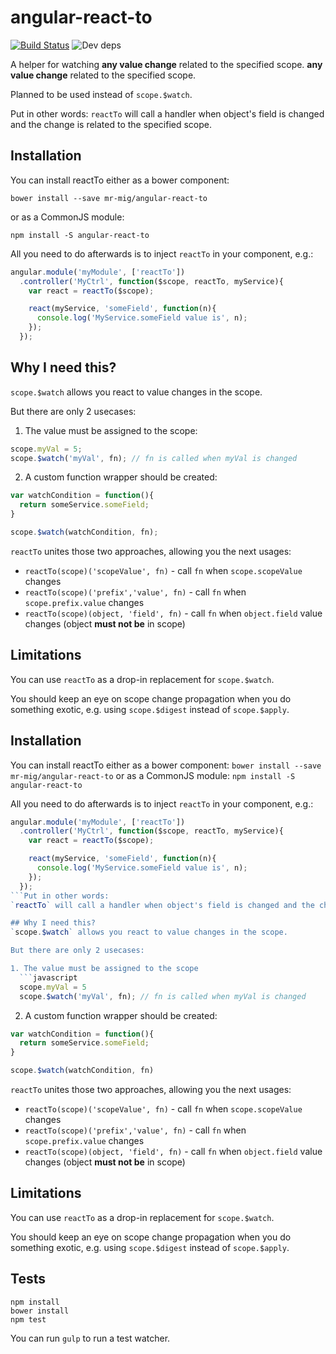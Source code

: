 angular-react-to
================
[![Build Status](https://travis-ci.org/mr-mig/angular-react-to.svg?branch=master)](https://travis-ci.org/mr-mig/angular-react-to)
![Dev deps](https://david-dm.org/mr-mig/angular-react-to/dev-status.svg)

A helper for watching **any value change** related to the specified scope.
**any value change** related to the specified scope.

Planned to be used instead of `scope.$watch`.

Put in other words:
`reactTo` will call a handler when object's field is changed and the change is related to the specified scope.


## Installation

You can install reactTo either as a bower component:

```
bower install --save mr-mig/angular-react-to
```

or as a CommonJS module:

```
npm install -S angular-react-to
```

All you need to do afterwards is to inject `reactTo` in your component, e.g.:
```javascript
angular.module('myModule', ['reactTo'])
  .controller('MyCtrl', function($scope, reactTo, myService){
    var react = reactTo($scope);

    react(myService, 'someField', function(n){
      console.log('MyService.someField value is', n);
    });
  });
```


## Why I need this?
`scope.$watch` allows you react to value changes in the scope.

But there are only 2 usecases:

1. The value must be assigned to the scope:

  ```javascript
  scope.myVal = 5;
  scope.$watch('myVal', fn); // fn is called when myVal is changed
  ```
2. A custom function wrapper should be created:

 ```javascript
 var watchCondition = function(){
   return someService.someField;
 }

 scope.$watch(watchCondition, fn);
 ```

`reactTo` unites those two approaches, allowing you the next usages:

  * `reactTo(scope)('scopeValue', fn)`      - call `fn` when `scope.scopeValue` changes
  * `reactTo(scope)('prefix','value', fn)`  - call `fn` when `scope.prefix.value` changes
  * `reactTo(scope)(object, 'field', fn)`   - call `fn` when `object.field` value changes (object **must not be** in scope)

## Limitations

You can use `reactTo` as a drop-in replacement for `scope.$watch`.

You should keep an eye on scope change propagation when you do something exotic, e.g. using `scope.$digest` instead of `scope.$apply`.

## Installation

You can install reactTo either as a bower component:
`bower install --save mr-mig/angular-react-to`
or as a CommonJS module:
`npm install -S angular-react-to`

All you need to do afterwards is to inject `reactTo` in your component, e.g.:
```javascript
angular.module('myModule', ['reactTo'])
  .controller('MyCtrl', function($scope, reactTo, myService){
    var react = reactTo($scope);

    react(myService, 'someField', function(n){
      console.log('MyService.someField value is', n);
    });
  });
```Put in other words:
`reactTo` will call a handler when object's field is changed and the change is related to the specified scope.

## Why I need this?
`scope.$watch` allows you react to value changes in the scope.

But there are only 2 usecases:

1. The value must be assigned to the scope
  ```javascript
  scope.myVal = 5
  scope.$watch('myVal', fn); // fn is called when myVal is changed
  ```
2. A custom function wrapper should be created:
 ```javascript
 var watchCondition = function(){
   return someService.someField;
 }

 scope.$watch(watchCondition, fn)
 ```

`reactTo` unites those two approaches, allowing you the next usages:

  * `reactTo(scope)('scopeValue', fn)`      - call `fn` when `scope.scopeValue` changes
  * `reactTo(scope)('prefix','value', fn)`  - call `fn` when `scope.prefix.value` changes
  * `reactTo(scope)(object, 'field', fn)`   - call `fn` when `object.field` value changes (object **must not be** in scope)

## Limitations

You can use `reactTo` as a drop-in replacement for `scope.$watch`.

You should keep an eye on scope change propagation when you do something exotic, e.g. using `scope.$digest` instead of `scope.$apply`.

## Tests
```
npm install
bower install
npm test
```

You can run `gulp` to run a test watcher.
